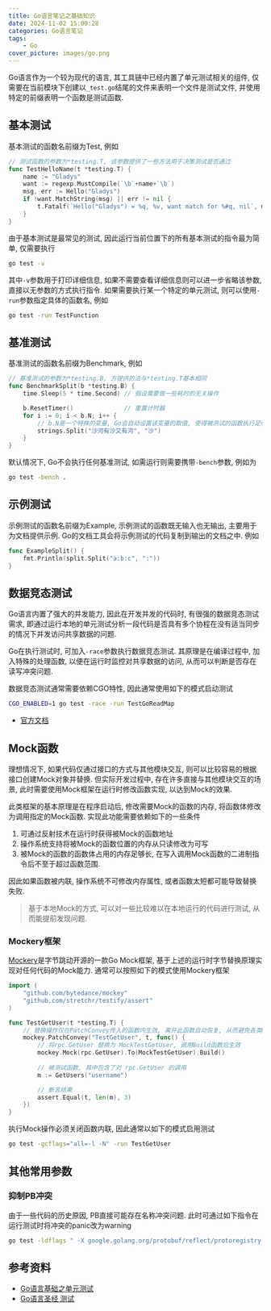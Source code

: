 ```yaml
---
title: Go语言笔记之基础知识
date: 2024-11-02 15:00:28
categories: Go语言笔记
tags: 
    - Go
cover_picture: images/go.png
---
```



Go语言作为一个较为现代的语言, 其工具链中已经内置了单元测试相关的组件, 仅需要在当前模块下创建以`_test.go`结尾的文件来表明一个文件是测试文件, 并使用特定的前缀表明一个函数是测试函数.


基本测试
----------

基本测试的函数名前缀为Test, 例如

```go
// 测试函数的参数为*testing.T, 该参数提供了一些方法用于决策测试是否通过
func TestHelloName(t *testing.T) {    
    name := "Gladys"
    want := regexp.MustCompile(`\b`+name+`\b`)
    msg, err := Hello("Gladys")
    if !want.MatchString(msg) || err != nil {
        t.Fatalf(`Hello("Gladys") = %q, %v, want match for %#q, nil`, msg, err, want)
    }
}
```


由于基本测试是最常见的测试, 因此运行当前位置下的所有基本测试的指令最为简单, 仅需要执行

```bash
go test -v
```

其中`-v`参数用于打印详细信息, 如果不需要查看详细信息则可以进一步省略该参数, 直接以无参数的方式执行指令. 如果需要执行某一个特定的单元测试, 则可以使用`-run`参数指定具体的函数名, 例如

```bash
go test -run TestFunction
```


基准测试
----------

基准测试的函数名前缀为Benchmark, 例如

```go
// 基准测试的参数为*testing.B, 方提供的法与*testing.T基本相同
func BenchmarkSplit(b *testing.B) {
    time.Sleep(5 * time.Second) // 假设需要做一些耗时的无关操作

    b.ResetTimer()              // 重置计时器
    for i := 0; i < b.N; i++ {
        // b.N是一个特殊的变量, Go会自动设置该变量的取值, 使得被测试的函数执行足够长的时间
        strings.Split("沙河有沙又有河", "沙")
    }
}
```

默认情况下, Go不会执行任何基准测试, 如需运行则需要携带`-bench`参数, 例如为

```bash
go test -bench .
```


示例测试
----------

示例测试的函数名前缀为Example, 示例测试的函数既无输入也无输出, 主要用于为文档提供示例. Go的文档工具会将示例测试的代码复制到输出的文档之中. 例如

```go
func ExampleSplit() {
	fmt.Println(split.Split("a:b:c", ":"))
}
```


数据竞态测试
--------------


Go语言内置了强大的并发能力, 因此在开发并发的代码时, 有很强的数据竞态测试需求, 即通过运行本地的单元测试分析一段代码是否具有多个协程在没有适当同步的情况下并发访问共享数据的问题.

Go在执行测试时, 可加入`-race`参数执行数据竞态测试. 其原理是在编译过程中, 加入特殊的处理函数, 以便在运行时监控对共享数据的访问, 从而可以判断是否存在读写冲突问题.

数据竞态测试通常需要依赖CGO特性, 因此通常使用如下的模式启动测试

```sh
CGO_ENABLED=1 go test -race -run TestGoReadMap
```

- [官方文档](https://golang.org/doc/articles/race_detector.html)



Mock函数
-------------

理想情况下, 如果代码仅通过接口的方式与其他模块交互, 则可以比较容易的根据接口创建Mock对象并替换. 但实际开发过程中, 存在许多直接与其他模块交互的场景, 此时需要使用Mock框架在运行时修改函数实现, 以达到Mock的效果.

此类框架的基本原理是在程序启动后, 修改需要Mock的函数的内存, 将函数体修改为调用指定的Mock函数. 实现此功能需要依赖如下的一些条件

1. 可通过反射技术在运行时获得被Mock的函数地址
2. 操作系统支持将被Mock的函数位置的内存从只读修改为可写
3. 被Mock的函数的函数体占用的内存足够长, 在写入调用Mock函数的二进制指令后不至于超过函数范围.

因此如果函数被内联, 操作系统不可修改内存属性, 或者函数太短都可能导致替换失败.

> 基于本地Mock的方式, 可以对一些比较难以在本地运行的代码进行测试, 从而能提前发现问题.


### Mockery框架

[Mockery](https://github.com/bytedance/mockey)是字节跳动开源的一款Go Mock框架, 基于上述的运行时字节替换原理实现对任何代码的Mock能力. 通常可以按照如下的模式使用Mockery框架

```go
import (
    "github.com/bytedance/mockey"
	"github.com/stretchr/testify/assert"
)

func TestGetUser(t *testing.T) {
    // 替换操作仅在PatchConvey传入的函数内生效, 离开此函数自动恢复, 从而避免各类Mock操作相互干扰
	mockey.PatchConvey("TestGetUser", t, func() {
		// 将rpc.GetUser 替换为 MockTestGetUser, 调用Build函数后生效
        mockey.Mock(rpc.GetUser).To(MockTestGetUser).Build()
		
        // 被测试函数, 其中包含了对 rpc.GetUser 的调用
		m := GetUsers("username")

        // 断言结果
		assert.Equal(t, len(m), 3)
	})
}
```

执行Mock操作必须关闭函数内联, 因此通常以如下的模式启用测试

```sh
go test -gcflags="all=-l -N" -run TestGetUser
```


其他常用参数
----------

### 抑制PB冲突


由于一些代码的历史原因, PB直接可能存在名称冲突问题. 此时可通过如下指令在运行测试时将冲突的panic改为warning

```sh
go test -ldflags " -X google.golang.org/protobuf/reflect/protoregistry.conflictPolicy=warn" -run TestGoReadMap
```




参考资料
---------


- [Go语言基础之单元测试](https://www.liwenzhou.com/posts/Go/unit-test/#autoid-2-5-0)
- [Go语言圣经 测试](https://gopl-zh.codeyu.com/ch11/ch11.html)
